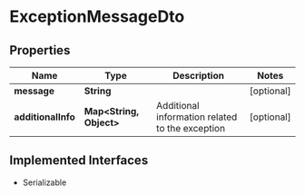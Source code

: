

# ExceptionMessageDto


## Properties

| Name | Type | Description | Notes |
|------------ | ------------- | ------------- | -------------|
|**message** | **String** |  |  [optional] |
|**additionalInfo** | **Map&lt;String, Object&gt;** | Additional information related to the exception |  [optional] |


## Implemented Interfaces

* Serializable


